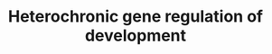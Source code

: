 ---
annotations:
- id: PW:0000650
  parent: signaling pathway
  type: Pathway Ontology
  value: signaling pathway pertinent to development
- id: PW:0000003
  parent: signaling pathway
  type: Pathway Ontology
  value: signaling pathway
authors:
- Kyook
- MaintBot
- Asios Olia
- Fehrhart
- Khanspers
- DeSl
- AlexanderPico
description: The heterochronic pathway, regulating larval development in Caenorhabditis
  elegans, is shown. Caenorhabditis elegans is a good model for studying heterochronic
  genes,due to its invariant cell lineages.  Heterochronic is associated with the
  development of cells or tissues at a "different" time relative to other developmental
  events. Changes in developmental timing are thought to be a driving force of morphological
  evolution.   Regulatory relationships shown here are supported by genetic data,
  but not all are direct.  Lin-42 is not shown, as its complex expression pattern
  and genetic interactions suggest that it acts at multiple steps through out the
  pathways, making its precise placement difficult. In the absence of ligand DAF-12
  represses let-7 family miRNAs.  Arrows indicate activation - Bars indicate repression.
last-edited: 2018-04-14
organisms:
- Caenorhabditis elegans
redirect_from:
- /index.php/Pathway:WP2227
- /instance/WP2227
- /instance/WP2227_r96861
revision: r96861
schema-jsonld:
- '@context': https://schema.org/
  '@id': https://wikipathways.github.io/pathways/WP2227.html
  '@type': Dataset
  creator:
    '@type': Organization
    name: WikiPathways
  description: The heterochronic pathway, regulating larval development in Caenorhabditis
    elegans, is shown. Caenorhabditis elegans is a good model for studying heterochronic
    genes,due to its invariant cell lineages.  Heterochronic is associated with the
    development of cells or tissues at a "different" time relative to other developmental
    events. Changes in developmental timing are thought to be a driving force of morphological
    evolution.   Regulatory relationships shown here are supported by genetic data,
    but not all are direct.  Lin-42 is not shown, as its complex expression pattern
    and genetic interactions suggest that it acts at multiple steps through out the
    pathways, making its precise placement difficult. In the absence of ligand DAF-12
    represses let-7 family miRNAs.  Arrows indicate activation - Bars indicate repression.
  keywords:
  - DAF-12
  - HBL-1
  - LIN-14
  - LIN-28
  - LIN-29
  - LIN-41
  - LIN-46
  - LIN-66
  license: CC0
  name: Heterochronic gene regulation of development
seo: CreativeWork
title: Heterochronic gene regulation of development
wpid: WP2227
---